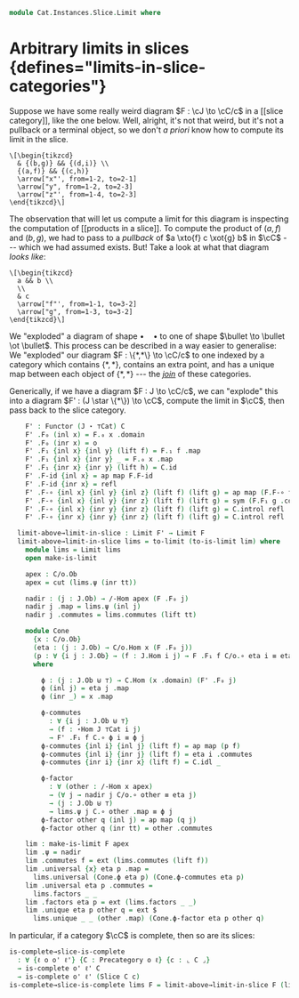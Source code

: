 <!--
```agda
open import Cat.Instances.Shape.Terminal
open import Cat.Instances.Shape.Join
open import Cat.Diagram.Limit.Base
open import Cat.Diagram.Terminal
open import Cat.Instances.Slice
open import Cat.Prelude

open import Data.Sum

import Cat.Reasoning

open Functor
```
-->

```agda
module Cat.Instances.Slice.Limit where
```

# Arbitrary limits in slices {defines="limits-in-slice-categories"}

Suppose we have some really weird diagram $F : \cJ \to \cC/c$ in a
[[slice category]], like the
one below. Well, alright, it's not that weird, but it's not a pullback
or a terminal object, so we don't _a priori_ know how to compute its
limit in the slice.

~~~{.quiver}
\[\begin{tikzcd}
  & {(b,g)} && {(d,i)} \\
  {(a,f)} && {(c,h)}
  \arrow["x"', from=1-2, to=2-1]
  \arrow["y", from=1-2, to=2-3]
  \arrow["z"', from=1-4, to=2-3]
\end{tikzcd}\]
~~~

The observation that will let us compute a limit for this diagram is
inspecting the computation of [[products in a slice]]. To
compute the product of $(a, f)$ and $(b, g)$, we had to pass to a
_pullback_ of $a \xto{f} c \xot{g} b$ in $\cC$ --- which we had assumed
exists. But! Take a look at what that diagram _looks like_:

~~~{.quiver}
\[\begin{tikzcd}
  a && b \\
  \\
  & c
  \arrow["f"', from=1-1, to=3-2]
  \arrow["g", from=1-3, to=3-2]
\end{tikzcd}\]
~~~

We "exploded" a diagram of shape $\bullet \quad \bullet$ to one of shape
$\bullet \to \bullet \ot \bullet$. This process can be described in a
way easier to generalise: We "exploded" our diagram $F : \{*,*\} \to
\cC/c$ to one indexed by a category which contains $\{*,*\}$,
contains an extra point, and has a unique map between each object of
$\{*,*\}$ --- the [_join_] of these categories.

[_join_]: Cat.Instances.Shape.Join.html

<!--
```agda
module
  _ {o ℓ o' ℓ'} {C : Precategory o ℓ} {J : Precategory o' ℓ'} {o : ⌞ C ⌟}
    (F : Functor J (Slice C o))
    where

  open Terminal
  open /-Obj
  open /-Hom

  private
    module C   = Cat.Reasoning C
    module J   = Cat.Reasoning J
    module C/o = Cat.Reasoning (Slice C o)
    module F = Functor F
```
-->

Generically, if we have a diagram $F : J \to \cC/c$, we can "explode"
this into a diagram $F' : (J \star \{*\}) \to \cC$, compute the limit
in $\cC$, then pass back to the slice category.

```agda
    F' : Functor (J ⋆ ⊤Cat) C
    F' .F₀ (inl x) = F.₀ x .domain
    F' .F₀ (inr x) = o
    F' .F₁ {inl x} {inl y} (lift f) = F.₁ f .map
    F' .F₁ {inl x} {inr y} _ = F.₀ x .map
    F' .F₁ {inr x} {inr y} (lift h) = C.id
    F' .F-id {inl x} = ap map F.F-id
    F' .F-id {inr x} = refl
    F' .F-∘ {inl x} {inl y} {inl z} (lift f) (lift g) = ap map (F.F-∘ f g)
    F' .F-∘ {inl x} {inl y} {inr z} (lift f) (lift g) = sym (F.F₁ g .commutes)
    F' .F-∘ {inl x} {inr y} {inr z} (lift f) (lift g) = C.introl refl
    F' .F-∘ {inr x} {inr y} {inr z} (lift f) (lift g) = C.introl refl

  limit-above→limit-in-slice : Limit F' → Limit F
  limit-above→limit-in-slice lims = to-limit (to-is-limit lim) where
    module lims = Limit lims
    open make-is-limit

    apex : C/o.Ob
    apex = cut (lims.ψ (inr tt))

    nadir : (j : J.Ob) → /-Hom apex (F .F₀ j)
    nadir j .map = lims.ψ (inl j)
    nadir j .commutes = lims.commutes (lift tt)

    module Cone
      {x : C/o.Ob}
      (eta : (j : J.Ob) → C/o.Hom x (F .F₀ j))
      (p : ∀ {i j : J.Ob} → (f : J.Hom i j) → F .F₁ f C/o.∘ eta i ≡ eta j)
      where

        ϕ : (j : J.Ob ⊎ ⊤) → C.Hom (x .domain) (F' .F₀ j)
        ϕ (inl j) = eta j .map
        ϕ (inr _) = x .map

        ϕ-commutes
          : ∀ {i j : J.Ob ⊎ ⊤}
          → (f : ⋆Hom J ⊤Cat i j)
          → F' .F₁ f C.∘ ϕ i ≡ ϕ j
        ϕ-commutes {inl i} {inl j} (lift f) = ap map (p f)
        ϕ-commutes {inl i} {inr j} (lift f) = eta i .commutes
        ϕ-commutes {inr i} {inr x} (lift f) = C.idl _

        ϕ-factor
          : ∀ (other : /-Hom x apex)
          → (∀ j → nadir j C/o.∘ other ≡ eta j)
          → (j : J.Ob ⊎ ⊤)
          → lims.ψ j C.∘ other .map ≡ ϕ j
        ϕ-factor other q (inl j) = ap map (q j)
        ϕ-factor other q (inr tt) = other .commutes

    lim : make-is-limit F apex
    lim .ψ = nadir
    lim .commutes f = ext (lims.commutes (lift f))
    lim .universal {x} eta p .map =
      lims.universal (Cone.ϕ eta p) (Cone.ϕ-commutes eta p)
    lim .universal eta p .commutes =
      lims.factors _ _
    lim .factors eta p = ext (lims.factors _ _)
    lim .unique eta p other q = ext $
      lims.unique _ _ (other .map) (Cone.ϕ-factor eta p other q)
```

In particular, if a category $\cC$ is complete, then so are its slices:

```agda
is-complete→slice-is-complete
  : ∀ {ℓ o o' ℓ'} {C : Precategory o ℓ} {c : ⌞ C ⌟}
  → is-complete o' ℓ' C
  → is-complete o' ℓ' (Slice C c)
is-complete→slice-is-complete lims F = limit-above→limit-in-slice F (lims _)
```
